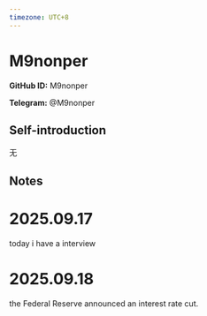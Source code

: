 ```yaml
---
timezone: UTC+8
---
```


# M9nonper

**GitHub ID:** M9nonper

**Telegram:** @M9nonper

## Self-introduction

无

## Notes
<!-- Content_START -->
# 2025.09.17
<!-- DAILY_CHECKIN_2025-09-17_START -->
today i have a interview
<!-- DAILY_CHECKIN_2025-09-17_END -->


# 2025.09.18
<!-- DAILY_CHECKIN_2025-09-18_START -->
the Federal Reserve announced an interest rate cut.
<!-- DAILY_CHECKIN_2025-09-18_END -->
<!-- Content_END -->
